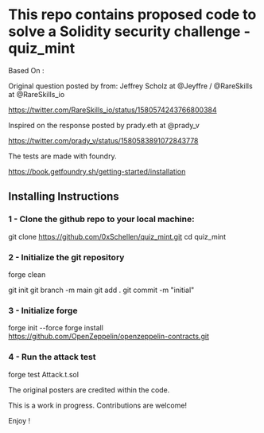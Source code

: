 # This repo contains proposed code to solve a Solidity security challenge - quiz_mint

Based On :

Original question posted by from: Jeffrey Scholz at @Jeyffre / @RareSkills at @RareSkills_io

https://twitter.com/RareSkills_io/status/1580574243766800384

Inspired on the response posted by prady.eth at @prady_v

https://twitter.com/prady_v/status/1580583891072843778

The tests are made with foundry.

https://book.getfoundry.sh/getting-started/installation


## Installing Instructions


### 1 - Clone the github repo to your local machine:

git clone https://github.com/0xSchellen/quiz_mint.git
cd quiz_mint


### 2 - Initialize the git repository 

forge clean

git init
git branch -m main
git add .
git commit -m "initial"

### 3 - Initialize forge

forge init --force
forge install https://github.com/OpenZeppelin/openzeppelin-contracts.git

### 4 - Run the attack test 

forge test Attack.t.sol



The original posters are credited within the code.

This is a work in progress. Contributions are welcome!

Enjoy !